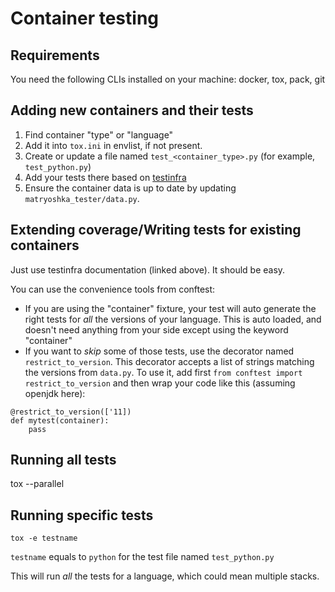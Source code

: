 # Container testing

## Requirements

You need the following CLIs installed on your machine:
docker, tox, pack, git

## Adding new containers and their tests

1. Find container "type" or "language"
2. Add it into `tox.ini` in envlist, if not present.
3. Create or update a file named `test_<container_type>.py` (for example, `test_python.py`)
4. Add your tests there based on [testinfra](https://testinfra.readthedocs.io/en/latest/modules.html)
5. Ensure the container data is up to date by updating `matryoshka_tester/data.py`.

## Extending coverage/Writing tests for existing containers

Just use testinfra documentation (linked above). It should be
easy.

You can use the convenience tools from conftest:

* If you are using the "container" fixture, your test will auto generate the right tests for _all_ the versions of your language. This is auto loaded, and doesn't need anything from your side except using the keyword "container"
* If you want to _skip_ some of those tests, use the decorator named `restrict_to_version`. This decorator accepts a list of strings matching the versions from `data.py`. To use it, add first `from conftest import restrict_to_version` and then wrap your code like this (assuming openjdk here):
```
@restrict_to_version(['11])
def mytest(container):
    pass
```

## Running all tests

tox --parallel

## Running specific tests

```
tox -e testname
```

`testname` equals to `python` for the test file named `test_python.py`

This will run _all_ the tests for a language, which could mean multiple stacks.
